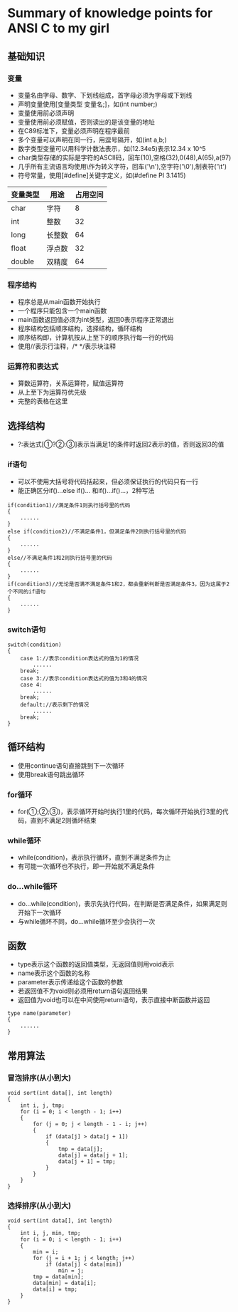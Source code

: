 # Summary of knowledge points for ANSI C to my girl
## 基础知识
### 变量
* 变量名由字母、数字、下划线组成，首字母必须为字母或下划线
* 声明变量使用[变量类型 变量名;]，如(int number;)
* 变量使用前必须声明
* 变量使用前必须赋值，否则读出的是该变量的地址
* 在C89标准下，变量必须声明在程序最前
* 多个变量可以声明在同一行，用逗号隔开，如(int a,b;)
* 数字类型变量可以用科学计数法表示，如(12.34e5)表示12.34 x 10^5
* char类型存储的实际是字符的ASCII码，回车(10),空格(32),0(48),A(65),a(97)
* 几乎所有主流语言均使用\作为转义字符，回车('\n'),空字符('\0'),制表符('\t')
* 符号常量，使用[#define]关键字定义，如(#define PI 3.1415)

变量类型 | 用途 | 占用空间
--------|------|--------
char | 字符 | 8
int | 整数 | 32
long | 长整数 | 64
float | 浮点数 | 32
double | 双精度 | 64

### 程序结构
* 程序总是从main函数开始执行
* 一个程序只能包含一个main函数
* main函数返回值必须为int类型，返回0表示程序正常退出
* 程序结构包括顺序结构，选择结构，循环结构
* 顺序结构即，计算机按从上至下的顺序执行每一行的代码
* 使用//表示行注释，/*  */表示块注释

### 运算符和表达式
* 算数运算符，关系运算符，赋值运算符
* 从上至下为运算符优先级
* 完整的表格在这里

## 选择结构
* ?:表达式[①?②:③]表示当满足1的条件时返回2表示的值，否则返回3的值
### if语句
* 可以不使用大括号将代码括起来，但必须保证执行的代码只有一行
* 能正确区分if()...else if()... 和if()...if()...，2种写法
```
if(condition1)//满足条件1则执行括号里的代码
{
    ......
}
else if(condition2)//不满足条件1，但满足条件2则执行括号里的代码
{
    ......
}
else//不满足条件1和2则执行括号里的代码
{
    ......
}
if(condition3)//无论是否满不满足条件1和2，都会重新判断是否满足条件3，因为这属于2个不同的if语句
{
    ......
}
```
### switch语句
```
switch(condition)
{
    case 1://表示condition表达式的值为1的情况
        ......
    break;
    case 3://表示condition表达式的值为3和4的情况
    case 4:
        ......
    break;
    default://表示剩下的情况
        ......
    break;
}
```

## 循环结构
* 使用continue语句直接跳到下一次循环
* 使用break语句跳出循环
### for循环
* for(①;②;③)，表示循环开始时执行1里的代码，每次循环开始执行3里的代码，直到不满足2则循环结束
### while循环
* while(condition)，表示执行循环，直到不满足条件为止
* 有可能一次循环也不执行，即一开始就不满足条件
### do...while循环
* do...while(condition)，表示先执行代码，在判断是否满足条件，如果满足则开始下一次循环
* 与while循环不同，do...while循环至少会执行一次

## 函数
* type表示这个函数的返回值类型，无返回值则用void表示
* name表示这个函数的名称
* parameter表示传递给这个函数的参数
* 若返回值不为void则必须用return语句返回结果
* 返回值为void也可以在中间使用return语句，表示直接中断函数并返回
```
type name(parameter)
{
    ......
}
```

## 常用算法
### 冒泡排序(从小到大)
```
void sort(int data[], int length)
{
    int i, j, tmp;
    for (i = 0; i < length - 1; i++)
    {
        for (j = 0; j < length - 1 - i; j++)
        {
            if (data[j] > data[j + 1])
            {
                tmp = data[j];
                data[j] = data[j + 1];
                data[j + 1] = tmp;
            }
        }
    }
}
```
### 选择排序(从小到大)
```
void sort(int data[], int length)
{
    int i, j, min, tmp;
    for (i = 0; i < length - 1; i++)
    {
        min = i;
        for (j = i + 1; j < length; j++)
            if (data[j] < data[min])
                min = j;
        tmp = data[min];
        data[min] = data[i];
        data[i] = tmp;
    }
}
```
